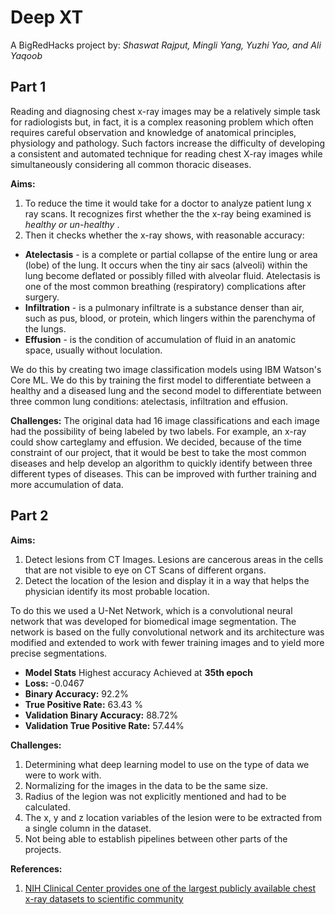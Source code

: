 # Deep XT
A BigRedHacks project by:
*Shaswat Rajput, Mingli Yang, Yuzhi Yao, and Ali Yaqoob*

## Part 1
Reading and diagnosing chest x-ray images may be a relatively simple task for radiologists but, in fact, it is a complex reasoning problem which often requires careful observation and knowledge of anatomical principles, physiology and pathology. Such factors increase the difficulty of developing a consistent and automated technique for reading chest X-ray images while simultaneously considering all common thoracic diseases.

**Aims:**
1. To  reduce the time it would take for a doctor to analyze patient lung x ray scans. 
 It recognizes first whether the the x-ray being examined is _healthy or un-healthy_ . 
2. Then it checks whether the x-ray shows, with reasonable accuracy:
 + **Atelectasis** - is a complete or partial collapse of the entire lung or area (lobe) of the lung. It occurs when the tiny air sacs (alveoli) within the lung become deflated or possibly filled with alveolar fluid. Atelectasis is one of the most common breathing (respiratory) complications after surgery.
 + **Infiltration** - is a pulmonary infiltrate is a substance denser than air, such as pus, blood, or protein, which lingers within the parenchyma of the lungs.
 + **Effusion** - is the condition of accumulation of fluid in an anatomic space, usually without loculation. 
 
We do this by creating two image classification models using IBM Watson's Core ML. We do this by training the first model to differentiate between a healthy and a diseased lung and the second model to differentiate between three common lung conditions: atelectasis, infiltration and effusion. 

**Challenges:**
The original data had 16 image classifications and each image had the possibility of being labeled by two labels. For example, an x-ray could show carteglamy and effusion. We decided, because of the time constraint of our project, that it would be best to take the most common diseases and help develop an algorithm to quickly identify between three different types of diseases. This can be improved with further training and more accumulation of data. 


## Part 2

**Aims:**
1. Detect lesions from CT Images. Lesions are cancerous areas in the cells that are not visible to eye on CT Scans of different organs. 
2. Detect the location of the lesion and display it in a way that helps the physician identify its most probable location. 

To do this we used a U-Net Network, which is a convolutional neural network that was developed for biomedical image segmentation. The network is based on the fully convolutional network and its architecture was modified and extended to work with fewer training images and to yield more precise segmentations.

- **Model Stats**
Highest accuracy Achieved at **35th epoch**
- **Loss:** -0.0467
- **Binary Accuracy:** 92.2%
- **True Positive Rate:** 63.43 %
- **Validation Binary Accuracy:** 88.72%
- **Validation True Positive Rate:** 57.44%

**Challenges:**
1. Determining what deep learning model to use on the type of data we were to work with. 
2. Normalizing for the images in the data to be the same size. 
3. Radius of the legion was not explicitly mentioned and had to be calculated.
4. The x, y and z location variables of the lesion were to be extracted from a single column in the dataset.
5. Not being able to establish pipelines between other parts of the projects. 


 **References:**
 1. [NIH Clinical Center provides one of the largest publicly available chest x-ray datasets to scientific community](https://www.nih.gov/news-events/news-releases/nih-clinical-center-provides-one-largest-publicly-available-chest-x-ray-datasets-scientific-community)
